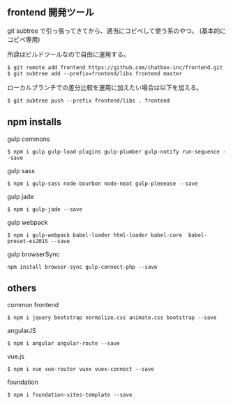 ## frontend 開発ツール

git subtree で引っ張ってきてから、適当にコピペして使う系のやつ。
(基本的にコピペ専用)

所詮はビルドツールなので自由に運用する。

````
$ git remote add frontend https://github.com/chatbox-inc/frontend.git
$ git subtree add --prefix=frontend/libs frontend master
````

ローカルブランチでの差分比較を運用に加えたい場合は以下を加える。

````
$ git subtree push --prefix frontend/libs . frontend
````


## npm installs 

gulp commons

````
$ npm i gulp gulp-load-plugins gulp-plumber gulp-notify run-sequence --save
````

gulp sass

````
$ npm i gulp-sass node-bourbon node-neat gulp-pleeease --save
````

gulp jade

````
$ npm i gulp-jade --save
````

gulp webpack

````
$ npm i gulp-webpack babel-loader html-loader babel-core  babel-preset-es2015 --save
````

gulp browserSync

````
npm install browser-sync gulp-connect-php --save
````


## others

common frontend

````
$ npm i jquery bootstrap normalize.css animate.css bootstrap --save
````

angularJS

````
$ npm i angular angular-route --save
````

vue.js 

````
$ npm i vue vue-router vuex vuex-connect --save
````



foundation

````
$ npm i foundation-sites-template --save
````


